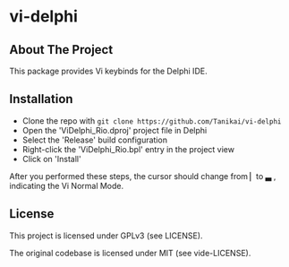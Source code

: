 # vi-delphi

## About The Project

This package provides Vi keybinds for the Delphi IDE.

## Installation

- Clone the repo with ```git clone https://github.com/Tanikai/vi-delphi```
- Open the 'ViDelphi_Rio.dproj' project file in Delphi
- Select the 'Release' build configuration
- Right-click the 'ViDelphi_Rio.bpl' entry in the project view
- Click on 'Install'

After you performed these steps, the cursor should change from ▏to ▃ , indicating the Vi Normal Mode.

## License

This project is licensed under GPLv3 (see LICENSE).

The original codebase is licensed under MIT (see vide-LICENSE).
